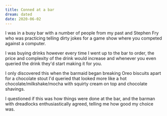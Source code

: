 ```yaml
---
title: Conned at a bar
dream: dated
date: 2020-06-02
---
```


I was in a busy bar with a number of people from my past and Stephen Fry who was practicing telling dirty jokes for a game show where you competed against a computer.

I was buying drinks however every time I went up to the bar to order, the price and complexity of the drink would increase and whenever you even queried the drink they'd start making it for you.

I only discovered this when the barmaid began breaking Oreo biscuits apart for a chocolate stout I'd queried that looked more like a hot chocolate/milkshake/mocha with squirty cream on top and chocolate shavings.

I questioned if this was how things were done at the bar, and the barman with dreadlocks enthusiastically agreed, telling me how good my choice was.